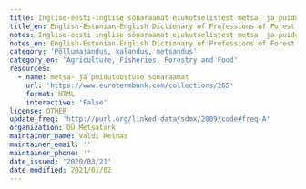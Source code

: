 ```yaml
---
title: Inglise-eesti-inglise sõnaraamat elukutselistest metsa- ja puidutööstustest
title_en: English-Estonian-English Dictionary of Professions of Forest and Wood
notes: Inglise-eesti-inglise sõnaraamat elukutselistest metsa- ja puidutööstustest
notes_en: English-Estonian-English Dictionary of Professions of Forest and Wood
category: 'Põllumajandus, kalandus, metsandus'
category_en: 'Agriculture, Fisheries, Forestry and Food'
resources:
  - name: metsa- ja puidutoostuse sonaraamat
    url: 'https://www.eurotermbank.com/collections/265'
    format: HTML
    interactive: 'False'
license: OTHER
update_freq: 'http://purl.org/linked-data/sdmx/2009/code#freq-A'
organization: OÜ Metsatark
maintainer_name: Valdi Reinas
maintainer_email: ''
maintainer_phone: ''
date_issued: '2020/03/21'
date_modified: 2021/01/02
---
```


